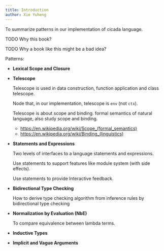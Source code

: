 ```yaml
---
title: Introduction
author: Xie Yuheng
---
```


To summarize patterns in our implementation of cicada language.

TODO Why this book?

TODO Why a book like this might be a bad idea?

Patterns:

- **Lexical Scope and Closure**

- **Telescope**

  Telescope is used in data construction, function application and class telescope.

  Node that, in our implementation, telescope is `env` (not `ctx`).

  Telescope is about scope and binding.
  formal semantics of natural language, also study scope and binding.

  - <https://en.wikipedia.org/wiki/Scope_(formal_semantics)>
  - <https://en.wikipedia.org/wiki/Binding_(linguistics)>

- **Statements and Expressions**

  Two levels of interfaces to a language statements and expressions.

  Use statements to support features like module system (with side effects).

  Use statements to provide Interactive feedback.

- **Bidirectional Type Checking**

  How to derive type checking algorithm from inference rules by bidirectional type checking

- **Normalization by Evaluation (NbE)**

  To compare equivalence between lambda terms.

- **Inductive Types**

- **Implicit and Vague Arguments**
